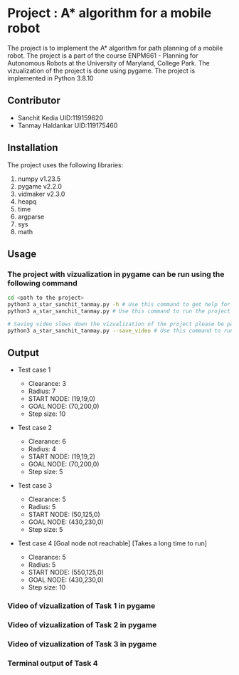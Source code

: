 # Project : A* algorithm for a mobile robot

The project is to implement the A* algorithm for path planning of a mobile robot.
The project is a part of the course ENPM661 - Planning for Autonomous Robots at the University of Maryland, College Park.
The vizualization of the project is done using pygame.
The project is implemented in Python 3.8.10

## Contributor

- Sanchit Kedia  UID:119159620
- Tanmay Haldankar UID:119175460

## Installation

The project uses the following libraries:

1. numpy v1.23.5
2. pygame v2.2.0
3. vidmaker v2.3.0
4. heapq
5. time
6. argparse
7. sys
8. math

## Usage

### The project with vizualization in pygame can be run using the following command

```sh
cd <path to the project>
python3 a_star_sanchit_tanmay.py -h # Use this command to get help for the command line arguments
python3 a_star_sanchit_tanmay.py # Use this command to run the project with vizualization in pygame wihout saving the video

# Saving video slows down the vizualization of the project please be patient while the video is being saved the program will quit automatically after the video is saved
python3 a_star_sanchit_tanmay.py --save_video # Use this command to run the project with vizualization in pygame and save the video
```

## Output

- Test case 1
  - Clearance: 3
  - Radius: 7
  - START NODE: (19,19,0)
  - GOAL NODE: (70,200,0)
  - Step size: 10

- Test case 2
  - Clearance: 6
  - Radius: 4
  - START NODE: (19,19,2)
  - GOAL NODE: (70,200,0)
  - Step size: 5

- Test case 3
  - Clearance: 5
  - Radius: 5
  - START NODE: (50,125,0)
  - GOAL NODE: (430,230,0)
  - Step size: 5

- Test case 4 [Goal node not reachable] [Takes a long time to run]
  - Clearance: 5
  - Radius: 5
  - START NODE: (550,125,0)
  - GOAL NODE: (430,230,0)
  - Step size: 10

### Video of vizualization of Task 1 in pygame


### Video of vizualization of Task 2 in pygame


### Video of vizualization of Task 3 in pygame


### Terminal output of Task 4

